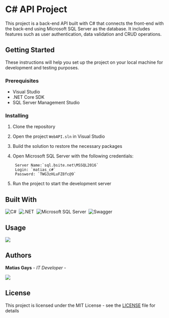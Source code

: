 # C# API Project

This project is a back-end API built with C# that connects the front-end with the back-end using Microsoft SQL Server as the database. It includes features such as user authentication, data validation and CRUD operations.

## Getting Started

These instructions will help you set up the project on your local machine for development and testing purposes.

### Prerequisites

- Visual Studio 
- .NET Core SDK
- SQL Server Management Studio

### Installing

1. Clone the repository
2. Open the project `WebAPI.sln` in Visual Studio
3. Build the solution to restore the necessary packages
4. Open Microsoft SQL Server with the following credentials:

        Server Name:`sql.bsite.net\MSSQL2016`
        Login: `matias_c#`
        Password: `TWG3zHLuFZ8fc@9`
5. Run the project to start the development server

## Built With

![C#](https://img.shields.io/badge/C%20Sharp-239120?style=for-the-badge&logo=C%20Sharp&logoColor=white)&nbsp;
![.NET](https://img.shields.io/badge/.NET-512BD4?style=for-the-badge&logo=.NET&logoColor=white)&nbsp;
![Microsoft SQL Server](https://img.shields.io/badge/Microsoft%20SQL%20Server-CC2927?style=for-the-badge&logo=Microsoft%20SQL%20Server&logoColor=white)&nbsp;
![Swagger](https://img.shields.io/badge/Swagger-85EA2D?style=for-the-badge&logo=Swagger&logoColor=black)&nbsp;
![]()&nbsp;

## Usage

![](https://github.com/matiasgays/sistema-gestion/blob/master/assets/ezgif.com-gif-maker.gif?raw=true)

## Authors

**Matias Gays** - *IT Developer* - 

<a href="https://github.com/matiasgays"><img src="https://img.shields.io/badge/GitHub-181717?style=for-the-badge&logo=GitHub&logoColor=white"/></a>

## License

This project is licensed under the MIT License - see the [LICENSE](LICENSE) file for details

